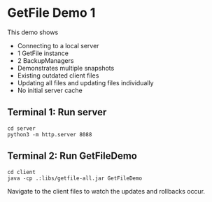 # GetFile Demo 1

This demo shows
* Connecting to a local server
* 1 GetFile instance
* 2 BackupManagers
* Demonstrates multiple snapshots
* Existing outdated client files
* Updating all files and updating files individually
* No initial server cache

## Terminal 1: Run server
```
cd server
python3 -m http.server 8088
```
## Terminal 2: Run GetFileDemo
```
cd client
java -cp .:libs/getfile-all.jar GetFileDemo
```

Navigate to the client files to watch the updates and rollbacks occur.

